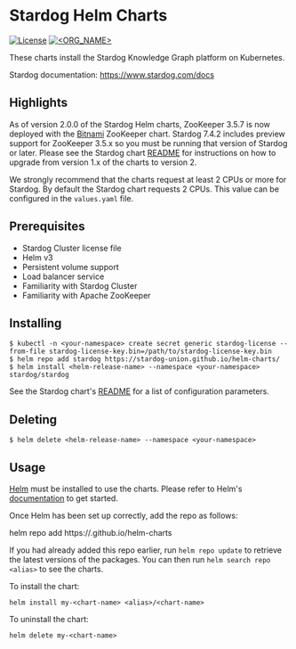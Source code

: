 Stardog Helm Charts
===================

[![License](https://img.shields.io/badge/License-Apache%202.0-blue.svg)](https://opensource.org/licenses/Apache-2.0)
[![<ORG_NAME>](https://circleci.com/gh/stardog-union/helm-charts.svg?style=shield&circle-token=213cf9bca0acf5d3945dfd5d746b48f1c2d436e0)](https://app.circleci.com/pipelines/gh/stardog-union/helm-charts)

These charts install the Stardog Knowledge Graph platform on Kubernetes.

Stardog documentation: https://www.stardog.com/docs

Highlights
----------

As of version 2.0.0 of the Stardog Helm charts, ZooKeeper 3.5.7 is now deployed
with the [Bitnami](https://github.com/bitnami/charts/tree/master/bitnami/zookeeper)
ZooKeeper chart. Stardog 7.4.2 includes preview support for ZooKeeper 3.5.x so you
must be running that version of Stardog or later. Please see the Stardog chart
[README](https://github.com/stardog-union/helm-charts/blob/master/charts/stardog/README.md)
for instructions on how to upgrade from version 1.x of the charts to version 2.

We strongly recommend that the charts request at least 2 CPUs or more for Stardog.
By default the Stardog chart requests 2 CPUs. This value can be configured in the
`values.yaml` file.

Prerequisites
-------------

- Stardog Cluster license file
- Helm v3
- Persistent volume support
- Load balancer service
- Familiarity with Stardog Cluster
- Familiarity with Apache ZooKeeper

Installing
----------

```
$ kubectl -n <your-namespace> create secret generic stardog-license --from-file stardog-license-key.bin=/path/to/stardog-license-key.bin
$ helm repo add stardog https://stardog-union.github.io/helm-charts/
$ helm install <helm-release-name> --namespace <your-namespace> stardog/stardog
```

See the Stardog chart's [README](https://github.com/stardog-union/helm-charts/blob/master/charts/stardog/README.md)
for a list of configuration parameters.

Deleting
--------

```
$ helm delete <helm-release-name> --namespace <your-namespace>
```

Usage
-----

[Helm](https://helm.sh) must be installed to use the charts.  Please refer to
Helm's [documentation](https://helm.sh/docs) to get started.

Once Helm has been set up correctly, add the repo as follows:

  helm repo add <alias> https://<orgname>.github.io/helm-charts

If you had already added this repo earlier, run `helm repo update` to retrieve
the latest versions of the packages.  You can then run `helm search repo
<alias>` to see the charts.

To install the <chart-name> chart:

    helm install my-<chart-name> <alias>/<chart-name>

To uninstall the chart:

    helm delete my-<chart-name>